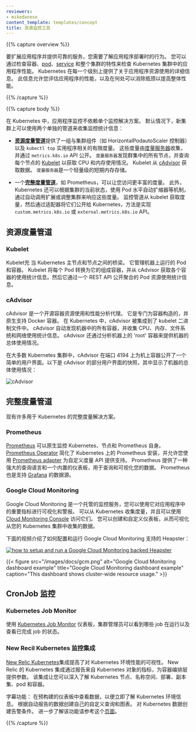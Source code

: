 ```yaml
---
reviewers:
- mikedanese
content_template: templates/concept
title: 资源监控工具
---
```


<!--
---
reviewers:
- mikedanese
content_template: templates/concept
title: Tools for Monitoring Resources
---
-->

{{% capture overview %}}

<!--
To scale an application and provide a reliable service, you need to
understand how the application behaves when it is deployed. You can examine
application performance in a Kubernetes cluster by examining the containers,
[pods](/docs/user-guide/pods), [services](/docs/user-guide/services), and
the characteristics of the overall cluster. Kubernetes provides detailed
information about an application's resource usage at each of these levels.
This information allows you to evaluate your application's performance and
where bottlenecks can be removed to improve overall performance.
-->

要扩展应用程序并提供可靠的服务，您需要了解应用程序部署时的行为。
您可以通过检查容器、[pod](/docs/user-guide/pods)、[service](/docs/user-guide/services) 和整个集群的特性来检查 Kubernetes 集群中的应用程序性能。
Kubernetes 在每一个级别上提供了关于应用程序资源使用的详细信息。
此信息允许您评估应用程序的性能，以及在何处可以消除瓶颈以提高整体性能。

{{% /capture %}}

{{% capture body %}}

<!--
In Kubernetes, application monitoring does not depend on a single monitoring
solution. On new clusters, you can use two separate pipelines to collect
monitoring statistics by default:
-->

在 Kubernetes 中，应用程序监控不依赖单个监控解决方案。
默认情况下，新集群上可以使用两个单独的管道来收集监控统计信息：

<!--
- The [**resource metrics pipeline**](#resource-metrics-pipeline) provides a limited set of metrics related
  to cluster components such as the HorizontalPodAutoscaler controller, as well
  as the `kubectl top` utility. These metrics are collected by
  [metrics-server](https://github.com/kubernetes-incubator/metrics-server)
  and are exposed via the `metrics.k8s.io` API. `metrics-server` discovers
  all nodes on the cluster and queries each node's [Kubelet](/docs/admin/kubelet)
  for CPU and memory usage. The Kubelet fetches the data from
  [cAdvisor](https://github.com/google/cadvisor). `metrics-server` is a
  lightweight short-term in-memory store.
-->

- [**资源度量管道**](#resource-metrics-pipeline)提供了一组与集群组件（如 HorizontalPodautoScaler 控制器）以及 `kubectl top` 实用程序相关的有限度量。
  这些度量由[度量服务器](https://github.com/kubernetes-incubator/metrics-server)收集，并通过 `metrics.k8s.io` API 公开。
  `度量服务器`发现群集中的所有节点，并查询每个节点的 [Kubelet](/docs/admin/kubelet) 以获取 CPU 和内存使用情况。
  Kubelet 从 [cAdvisor](https://github.com/google/cadvisor) 获取数据。
  `度量服务器`是一个轻量级的短期内存存储。

<!--
- A [**full metrics pipeline**](#full-metrics-pipelines), such as Prometheus, gives you access to richer
  metrics. In addition, Kubernetes can respond to these metrics by automatically
  scaling or adapting the cluster based on its current state, using mechanisms
  such as the Horizontal Pod Autoscaler. The monitoring pipeline fetches
  metrics from the Kubelet, and then exposes them to Kubernetes via an adapter
  by implementing either the `custom.metrics.k8s.io` or
  `external.metrics.k8s.io` API.
-->

- 一个[**完整度量管道**](#full-metrics-pipelines)，如 Prometheus，可以让您访问更丰富的度量。
  此外，Kubernetes 还可以根据集群的当前状态，使用 Pod 水平自动扩缩器等机制，通过自动调用扩展或调整集群来响应这些度量。
  监控管道从 kubelet 获取度量，然后通过适配器将它们公开给 Kubernetes，方法是实现 `custom.metrics.k8s.io` 或 `external.metrics.k8s.io` API。

<!--
## Resource metrics pipeline
-->

## 资源度量管道


### Kubelet

<!--
The Kubelet acts as a bridge between the Kubernetes master and the nodes. It manages the pods and containers running on a machine. Kubelet translates each pod into its constituent containers and fetches individual container usage statistics from cAdvisor. It then exposes the aggregated pod resource usage statistics via a REST API.
-->

Kubelet充 当 Kubernetes 主节点和节点之间的桥梁。
它管理机器上运行的 Pod 和容器。
Kubelet 将每个 Pod 转换为它的组成容器，并从 cAdvisor 获取各个容器的使用统计信息。然后它通过一个 REST API 公开聚合的 Pod 资源使用统计信息。

### cAdvisor

<!--
cAdvisor is an open source container resource usage and performance analysis agent. It is purpose-built for containers and supports Docker containers natively. In Kubernetes, cAdvisor is integrated into the Kubelet binary. cAdvisor auto-discovers all containers in the machine and collects CPU, memory, filesystem, and network usage statistics. cAdvisor also provides the overall machine usage by analyzing the 'root' container on the machine.
-->

cAdvisor 是一个开源容器资源使用和性能分析代理。
它是专门为容器构造的，并原生支持 Docker 容器。
在 Kubernetes 中，cAdvisor 被集成到了 kubelet 二进制文件中。
cAdvisor 自动发现机器中的所有容器，并收集 CPU、内存、文件系统和网络使用统计信息。
cAdvisor 还通过分析机器上的 'root' 容器来提供机器的总体使用情况。

<!--
On most Kubernetes clusters, cAdvisor exposes a simple UI for on-machine containers on port 4194. Here is a snapshot of part of cAdvisor's UI that shows the overall machine usage:
-->

在大多数 Kubernetes 集群中，cAdvisor 在端口 4194 上为机上容器公开了一个简单的用户界面。以下是 cAdvisor 的部分用户界面的快照，其中显示了机器的总体使用情况：

![cAdvisor](/images/docs/cadvisor.png)

<!--
## Full metrics pipelines
-->

## 完整度量管道

<!--
Many full metrics solutions exist for Kubernetes.
-->

现有许多用于 Kubernetes 的完整度量解决方案。

### Prometheus

<!--
[Prometheus](https://prometheus.io) can natively monitor kubernetes, nodes, and prometheus itself.
The [Prometheus Operator](https://coreos.com/operators/prometheus/docs/latest/)
simplifies Prometheus setup on Kubernetes, and allows you to serve the
custom metrics API using the
[Prometheus adapter](https://github.com/directxman12/k8s-prometheus-adapter).
Prometheus provides a robust query language and a built-in dashboard for
querying and visualizing your data. Prometheus is also a supported
data source for [Grafana](https://prometheus.io/docs/visualization/grafana/).
-->

[Prometheus](https://prometheus.io) 可以原生监控 Kubernetes、节点和 Prometheus 自身。
[Prometheus Operator](https://coreos.com/operators/prometheus/docs/latest/) 简化了 Kubernetes 上的 Prometheus 安装，并允许您使用 [Prometheus adapter](https://github.com/directxman12/k8s-prometheus-adapter) 为自定义度量 API 提供支持。
Prometheus 提供了一种强大的查询语言和一个内置的仪表板，用于查询和可视化您的数据。
Prometheus 也是支持 [Grafana](https://prometheus.io/docs/visualization/grafana/) 的数据源。

### Google Cloud Monitoring

<!--
Google Cloud Monitoring is a hosted monitoring service you can use to
visualize and alert on important metrics in your application. can collect
metrics from Kubernetes, and you can access them
using the [Cloud Monitoring Console](https://app.google.stackdriver.com/).
You can create and customize dashboards to visualize the data gathered
from your Kubernetes cluster.
-->

Google Cloud Monitoring 是一个托管的监控服务，您可以使用它对应用程序中的重要指标进行可视化和警报。
可以从 Kubernetes 收集度量，并且可以使用 [Cloud Monitoring Console](https://app.google.stackdriver.com/) 访问它们。
您可以创建和自定义仪表板，从而可视化从您的 Kubernetes 集群中收集的数据。

<!--
This video shows how to configure and run a Google Cloud Monitoring backed Heapster:
-->

下面的视频介绍了如何配置和运行 Google Cloud Monitoring 支持的 Heapster：


[![how to setup and run a Google Cloud Monitoring backed Heapster](https://img.youtube.com/vi/xSMNR2fcoLs/0.jpg)](https://www.youtube.com/watch?v=xSMNR2fcoLs)


{{< figure src="/images/docs/gcm.png" alt="Google Cloud Monitoring dashboard example" title="Google Cloud Monitoring dashboard example" caption="This dashboard shows cluster-wide resource usage." >}}

<!--
## CronJob monitoring
-->

## CronJob 监控

### Kubernetes Job Monitor

<!--
With the [Kubernetes Job Monitor](https://github.com/pietervogelaar/kubernetes-job-monitor) dashboard a Cluster Administrator can see which jobs are running and view the status of completed jobs.
-->

使用 [Kubernetes Job Monitor](https://github.com/pietervogelaar/kubernetes-job-monitor) 仪表板，集群管理员可以看到哪些 job 在运行以及查看已完成 job 的状态。

<!--
### New Relic Kubernetes monitoring integration
-->

### New Recil Kubernetes 监控集成

<!--
[New Relic Kubernetes](https://docs.newrelic.com/docs/integrations/host-integrations/host-integrations-list/kubernetes-monitoring-integration) integration provides increased visibility into the performance of your Kubernetes environment. New Relic's Kubernetes integration instruments the container orchestration layer by reporting metrics from Kubernetes objects. The integration gives you insight into your Kubernetes nodes, namespaces, deployments, replica sets, pods, and containers.
-->

[New Relic Kubernetes](https://docs.newrelic.com/docs/integrations/host-integrations/host-integrations-list/kubernetes-monitoring-integration)集成提高了对 Kubernetes 环境性能的可视性。
New Relic 的 Kubernetes 集成通过报告来自 Kubernetes 对象的指标，为容器编排层提供参数。
该集成让您可以深入了解 Kubernetes 节点、名称空间、部署、副本集、pod 和容器。

<!--
Marquee capabilities:
View your data in pre-built dashboards for immediate insight into your Kubernetes environment.
Create your own custom queries and charts in Insights from automatically reported data.
Create alert conditions on Kubernetes data.
Learn more on this [page](https://docs.newrelic.com/docs/integrations/host-integrations/host-integrations-list/kubernetes-monitoring-integration).
-->

字幕功能：
在预构建的仪表板中查看数据，以便立即了解 Kubernetes 环境信息。
根据自动报告的数据创建自己的自定义查询和图表。
对 Kubernetes 数据创建告警条件。
进一步了解该功能请参考这个[页面](https://docs.newrelic.com/docs/integrations/host-integrations/host-integrations-list/kubernetes-monitoring-integration)。


{{% /capture %}}
